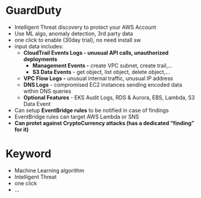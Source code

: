 # GuardDuty

- Intelligent Threat discovery to protect your AWS Account
- Use ML algo, anomaly detection, 3rd party data
- one click to enable (30day trial), no need install sw
- input data includes:
    - **CloudTrail Events Logs - unusual API calls, unauthorized deployments**
        - **Management Events -** create VPC subnet, create trail,…
        - **S3 Data Events** - get object, list object, delete object,…
    - **VPC Flow Logs -** unusual internal traffic, unusual IP address
    - **DNS Logs**  - compromised EC2 instances sending encoded data within DNS queries
    - **Optional Features** - EKS Audit Logs, RDS & Aurora, EBS, Lambda, S3 Data Event
- Can setup **EventBridge rules** to be notified in case of findings
- EventBridge rules can target AWS Lambda or SNS
- **Can protet against CryptoCurrency attacks (has a dedicated “finding” for it)**

# Keyword

- Machine Learning algorithm
- Intelligent Threat
- one click
- …
